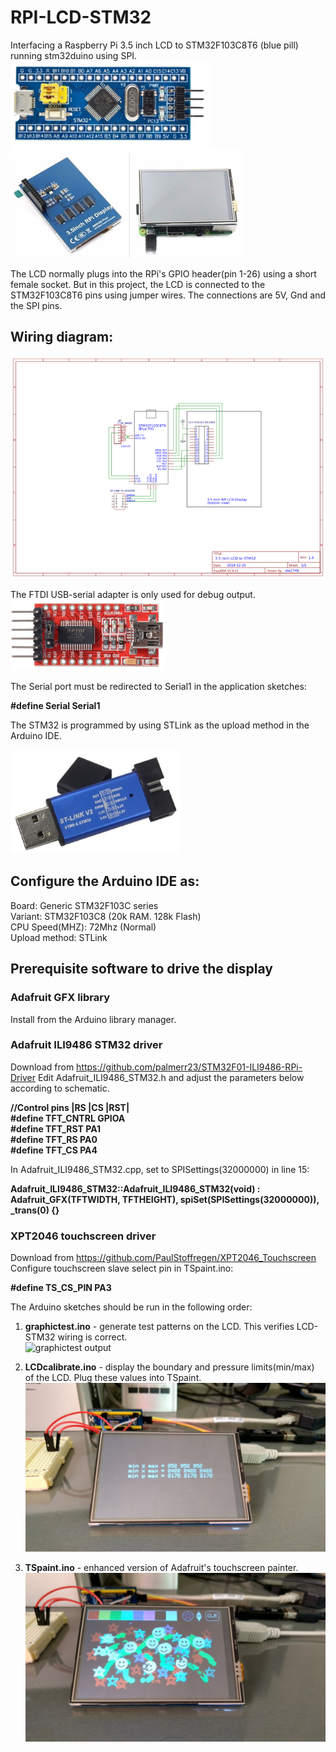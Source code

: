 # RPI-LCD-STM32
Interfacing a Raspberry Pi 3.5 inch LCD to STM32F103C8T6 (blue pill) running stm32duino using SPI.
  ![STM32F103C8T6](/images/bluepill.png)
  ![RPI 3.5 inch LCD](/images/LCD.png)

The LCD normally plugs into the RPi's GPIO header(pin 1-26) using a short female socket. But in this project, the LCD is connected to the STM32F103C8T6 pins using jumper wires. The connections are 5V, Gnd and the SPI pins.

## Wiring diagram:
  ![LCD_STM32 wiring](/images/Schematic.png)
  
The FTDI USB-serial adapter is only used for debug output.  
  ![USB-serial adapter](/images/USBSerialAdapter.png)

The Serial port must be redirected to Serial1 in the application
sketches:

  **#define Serial Serial1**

The STM32 is programmed by using STLink as the upload method in the Arduino IDE.

![ST-LINK V2](/images/stlinkv2.png)

## Configure the Arduino IDE as:

Board: Generic STM32F103C series  
Variant: STM32F103C8 (20k RAM. 128k Flash)  
CPU Speed(MHZ): 72Mhz (Normal)  
Upload method: STLink

## Prerequisite software to drive the display

### Adafruit GFX library
  Install from the Arduino library manager.
### Adafruit ILI9486 STM32 driver
  Download from https://github.com/palmerr23/STM32F01-ILI9486-RPi-Driver
  Edit Adafruit_ILI9486_STM32.h and adjust the parameters below according to schematic.

**//Control pins |RS |CS |RST|**  
**#define TFT_CNTRL      GPIOA  
#define TFT_RST        PA1  
#define TFT_RS         PA0  
#define TFT_CS         PA4**

In Adafruit_ILI9486_STM32.cpp, set to SPISettings(32000000) in line 15:

  **Adafruit_ILI9486_STM32::Adafruit_ILI9486_STM32(void) : Adafruit_GFX(TFTWIDTH, TFTHEIGHT), spiSet(SPISettings(32000000)), _trans(0) {}**

### XPT2046 touchscreen driver
  Download from https://github.com/PaulStoffregen/XPT2046_Touchscreen  
  Configure touchscreen slave select pin in TSpaint.ino:

  **#define TS_CS_PIN  PA3**

The Arduino sketches should be run in the following order:

1. **graphictest.ino** - generate test patterns on the LCD. This verifies LCD-STM32 wiring is correct.  
![graphictest output](/images/graphictest.png)

2. **LCDcalibrate.ino** - display the boundary and pressure limits(min/max) of the LCD. Plug these values into TSpaint.  
![LCDcalibrate output](/images/LCDcalibrate.jpg)

3. **TSpaint.ino** - enhanced version of Adafruit's touchscreen painter.  
![TSpaint output](/images/TSpaint.jpg)


